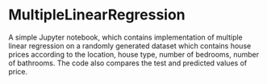 # MultipleLinearRegression

A simple Jupyter notebook, which contains implementation of multiple linear regression on a randomly generated dataset which contains house prices according to the location, house type, number of bedrooms, number of bathrooms.
The code also compares the test and predicted values of price.
